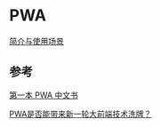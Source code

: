 # PWA
[简介与使用场景](/qian-duan-ji-zhu-xue-xi-zong-jie-zheng-li/qian-duan-kuang-jia-yu-lei-ku/pwa/jian-jie-yu-shi-yong-chang-jing.md)



## 参考
[第一本 PWA 中文书](https://github.com/SangKa/PWA-Book-CN)

[PWA是否能带来新一轮大前端技术洗牌？](https://mp.weixin.qq.com/s?__biz=MzIwNjQwMzUwMQ==&mid=2247485600&idx=1&sn=12e229c90cc08e8f14dcc1ae7f27abd6)